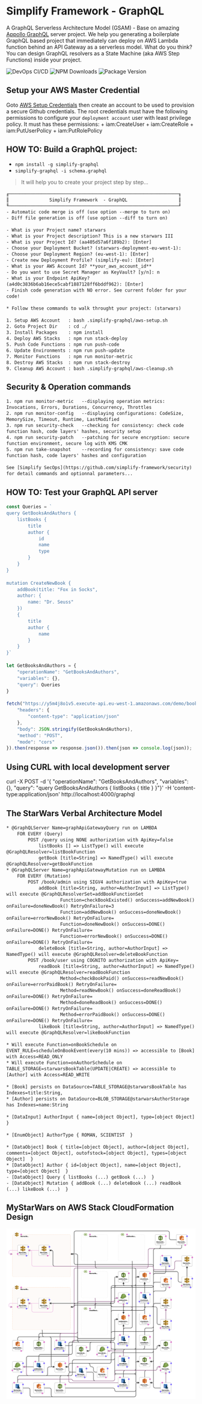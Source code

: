 # Simplify Framework - GraphQL 

A GraphQL Serverless Architecture Model (GSAM) - Base on amazing [Appollo GraphQL](https://www.apollographql.com/) server project. We help you generating a boilerplate GraphQL based project that immediately can deploy on AWS Lambda function behind an API Gateway as a serverless model. What do you think? You can design GraphQL resolvers as a State Machine (aka AWS Step Functions) inside your project.

![DevOps CI/CD](https://github.com/simplify-framework/graphql/workflows/DevOps%20CI/CD/badge.svg)
![NPM Downloads](https://img.shields.io/npm/dw/simplify-graphql)
![Package Version](https://img.shields.io/github/package-json/v/simplify-framework/graphql?color=green)

## Setup your AWS Master Credential

Goto [AWS Setup Credentials](https://docs.aws.amazon.com/sdk-for-java/v1/developer-guide/setup-credentials.html) then create an account to be used to provision a secure Github credentials. The root credentials must have the following permissions to configure your `deployment account` user with least privilege policy. It must has these permissions:
	+ iam:CreateUser
	+ iam:CreateRole
	+ iam:PutUserPolicy
	+ iam:PutRolePolicy
		
## HOW TO: Build a GraphQL project:
- `npm install -g simplify-graphql`
- `simplify-graphql -i schema.graphql`

> It will help you to create your project step by step...

    ╓───────────────────────────────────────────────────────────────╖
    ║               Simplify Framework  - GraphQL                   ║
    ╙───────────────────────────────────────────────────────────────╜
    - Automatic code merge is off (use option --merge to turn on)
    - Diff file generation is off (use option --diff to turn on)

    - What is your Project name? starwars
    - What is your Project description? This is a new starwars III
    - What is your Project Id? (aa405d57a6f189b2): [Enter]
    - Choose your Deployment Bucket? (starwars-deployment-eu-west-1): 
    - Choose your Deployment Region? (eu-west-1): [Enter]
    - Create new Deployment Profile? (simplify-eu): [Enter]
    - What is your AWS Account Id? **your_aws_account_id**
    - Do you want to use Secret Manager as KeyVault? [y/n]: n
    - What is your Endpoint ApiKey? (a4d0c3836b6ab16ece5cabf1887128ff6bddf962): [Enter]
    - Finish code generation with NO error. See current folder for your code!

    * Follow these commands to walk throught your project: (starwars)

    1. Setup AWS Account   : bash .simplify-graphql/aws-setup.sh 
    2. Goto Project Dir    : cd ./ 
    3. Install Packages    : npm install 
    4. Deploy AWS Stacks   : npm run stack-deploy 
    5. Push Code Functions : npm run push-code 
    6. Update Environments : npm run push-update 
    7. Monitor Functions   : npm run monitor-metric
    8. Destroy AWS Stacks  : npm run stack-destroy 
    9. Cleanup AWS Account : bash .simplify-graphql/aws-cleanup.sh 

## Security & Operation commands

    1. npm run monitor-metric   --displaying operation metrics: Invocations, Errors, Durations, Concurrency, Throttles
    2. npm run monitor-config   --displaying configurations: CodeSize, MemorySize, Timeout, Runtime, LastModified
    3. npm run security-check   --checking for consistency: check code function hash, code layers' hashes, security setup
    4. npm run security-patch   --patching for secure encryption: secure function environment, secure log with KMS CMK
    5. npm run take-snapshot    --recording for consistency: save code function hash, code layers' hashes and configuration

    See [Simplify SecOps](https://github.com/simplify-framework/security) for detail commands and optionnal parameters...

## HOW TO: Test your GraphQL API server
```JavaScript
const Queries = `
query GetBooksAndAuthors {
    listBooks {
        title
        author {
            id
            name
            type
        }
    }
}

mutation CreateNewBook {
    addBook(title: "Fox in Socks",
    author: {
        name: "Dr. Seuss"
    })
    {
        title
        author {
            name
        }
    }
}`

let GetBooksAndAuthors = {
    "operationName": "GetBooksAndAuthors",
    "variables": {},
    "query": Queries
}

fetch("https://y5m4j8o1v5.execute-api.eu-west-1.amazonaws.com/demo/book/user", {
    "headers": {
        "content-type": "application/json"
    },
    "body": JSON.stringify(GetBooksAndAuthors),
    "method": "POST",
    "mode": "cors"
}).then(response => response.json()).then(json => console.log(json));
```

## Using CURL with local development server

curl -X POST -d '{ "operationName": "GetBooksAndAuthors", "variables": {}, "query": "query GetBooksAndAuthors { listBooks { title } }"}' -H 'content-type:application/json' http://localhost:4000/graphql

## The StarWars Verbal Architecture Model
```
* @GraphQLServer Name=graphApiGatewayQuery run on LAMBDA
    FOR EVERY (Query)
        POST /query using NONE authorization with ApiKey=false
            listBooks [] => ListType() will execute @GraphQLResolver=listBookFunction
            getBook [title=String] => NamedType() will execute @GraphQLResolver=getBookFunction
* @GraphQLServer Name=graphApiGatewayMutation run on LAMBDA
    FOR EVERY (Mutation)
        POST /book/admin using SIGV4 authorization with ApiKey=true
            addBook [title=String, author=AuthorInput] => ListType() will execute @GraphQLResolverSet=addBookFunctionSet
                    Function=checkBookExisted() onSuccess=addNewBook() onFailure=doneNewBook() RetryOnFailure=3
                    Function=addNewBook() onSuccess=doneNewBook() onFailure=errorNewBook() RetryOnFailure=
                    Function=doneNewBook() onSuccess=DONE() onFailure=DONE() RetryOnFailure=
                    Function=errorNewBook() onSuccess=DONE() onFailure=DONE() RetryOnFailure=
            deleteBook [title=String, author=AuthorInput] => NamedType() will execute @GraphQLResolver=deleteBookFunction
        POST /book/user using COGNITO authorization with ApiKey=
            readBook [title=String, author=AuthorInput] => NamedType() will execute @GraphQLResolver=readBookFunction
                    Method=checkBookPaid() onSuccess=readNewBook() onFailure=errorPaidBook() RetryOnFailure=
                    Method=readNewBook() onSuccess=doneReadBook() onFailure=DONE() RetryOnFailure=
                    Method=doneReadBook() onSuccess=DONE() onFailure=DONE() RetryOnFailure=
                    Method=errorPaidBook() onSuccess=DONE() onFailure=DONE() RetryOnFailure=
            likeBook [title=String, author=AuthorInput] => NamedType() will execute @GraphQLResolver=likeBookFunction

* Will execute Function=onBookSchedule on EVENT_RULE=scheduleOnBookEvent(every(10 mins)) => accessible to [Book] with Access=READ_ONLY
* Will execute Function=onAuthorSchedule on TABLE_STORAGE=starwarsBookTable(UPDATE|CREATE) => accessible to [Author] with Access=READ_WRITE

* [Book] persists on DataSource=TABLE_STORAGE@starwarsBookTable has Indexes=title:String,
* [Author] persists on DataSource=BLOB_STORAGE@starwarsAuthorStorage has Indexes=name:String

* [DataInput] AuthorInput { name=[object Object], type=[object Object]  }

* [EnumObject] AuthorType { ROMAN, SCIENTIST  }

* [DataObject] Book { title=[object Object], author=[object Object], comments=[object Object], outofstock=[object Object], types=[object Object]  }
* [DataObject] Author { id=[object Object], name=[object Object], type=[object Object]  }
- [DataObject] Query { listBooks (...) getBook (...)  }
- [DataObject] Mutation { addBook (...) deleteBook (...) readBook (...) likeBook (...)  }
```

## MyStarWars on AWS Stack CloudFormation Design

![MyStarWars](https://github.com/simplify-framework/graphql/blob/1a36f73c4e2d9c256b40dca622a3a46248bf843a/templates/cfn-designer.png?raw=true)